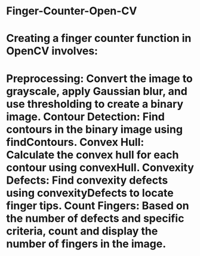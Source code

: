 # Finger-Counter-Open-CV
<h1>Creating a finger counter function in OpenCV involves:<h1/>
<p>
Preprocessing: Convert the image to grayscale, apply Gaussian blur, and use thresholding to create a binary image.
Contour Detection: Find contours in the binary image using findContours.
Convex Hull: Calculate the convex hull for each contour using convexHull.
Convexity Defects: Find convexity defects using convexityDefects to locate finger tips.
Count Fingers: Based on the number of defects and specific criteria, count and display the number of fingers in the image.
</p>
